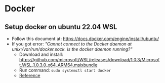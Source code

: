 # Docker

## Setup docker on ubuntu 22.04 WSL

- Follow this document at: https://docs.docker.com/engine/install/ubuntu/
- If you got error: _"Cannot connect to the Docker daemon at unix:/var/run/docker.sock. Is the docker daemon running?"_
  - Download and install: https://github.com/microsoft/WSL/releases/download/1.0.3/Microsoft.WSL_1.0.3.0_x64_ARM64.msixbundle
  - Run command: `sudo systemctl start docker`
  - [Reference](https://stackoverflow.com/questions/44678725/cannot-connect-to-the-docker-daemon-at-unix-var-run-docker-sock-is-the-docker)
